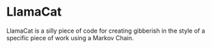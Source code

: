 # LlamaCat
LlamaCat is a silly piece of code for creating gibberish in the style of a specific piece of work using a Markov Chain. 
